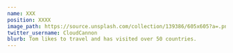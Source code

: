 ```yaml
---
name: XXX
position: XXXX
image_path: https://source.unsplash.com/collection/139386/605x605?a=.png
twitter_username: CloudCannon
blurb: Tom likes to travel and has visited over 50 countries.
---
```

